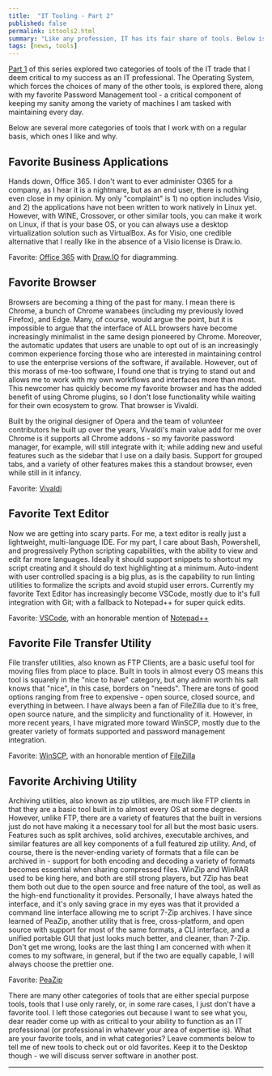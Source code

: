 ```yaml
---
title:  "IT Tooling - Part 2"
published: false
permalink: ittools2.html
summary: "Like any profession, IT has its fair share of tools. Below is a list of my favorites in various categories and why."
tags: [news, tools]
---
```


[Part 1](./ittools1.html) of this series explored two categories of tools of the IT trade that I deem critical to my success as an IT professional.  The Operating System, which forces the choices of many of the other tools, is explored there, along with my favorite Password Management tool - a critical component of keeping my sanity among the variety of machines I am tasked with maintaining every day.

Below are several more categories of tools that I work with on a regular basis, which ones I like and why.

## Favorite Business Applications ##

Hands down, Office 365.  I don't want to ever administer O365 for a company, as I hear it is a nightmare, but as an end user, there is nothing even close in my opinion.  My only "complaint" is 1) no option includes Visio, and 2) the applications have not been written to work natively in Linux yet.  However, with WINE, Crossover, or other similar tools, you can make it work on Linux, if that is your base OS, or you can always use a desktop virtualization solution such as VirtualBox.  As for Visio, one credible alternative that I really like in the absence of a Visio license is Draw.io.  

Favorite:  [Office 365](https://products.office.com/en-us/home) with [Draw.IO](https://www.draw.io) for diagramming.

## Favorite Browser ##

Browsers are becoming a thing of the past for many.  I mean there is Chrome, a bunch of Chrome wanabees (including my previously loved Firefox), and Edge.  Many, of course, would argue the point, but it is impossible to argue that the interface of ALL browsers have become increasingly minimalist in the same design pioneered by Chrome.  Moreover, the automatic updates that users are unable to opt out of is an increasingly common experience forcing those who are interested in maintaining control to use the enterprise versions of the software, if available.  However, out of this morass of me-too software, I found one that is trying to stand out and allows me to work with my own workflows and interfaces more than most.  This newcomer has quickly become my favorite browser and has the added benefit of using Chrome plugins, so I don't lose functionality while waiting for their own ecosystem to grow.  That browser is Vivaldi.  

Built by the original designer of Opera and the team of volunteer contributors he built up over the years, Vivaldi's main value add for me over Chrome is it supports all Chrome addons - so my favorite password manager, for example, will still integrate with it; while adding new and useful features such as the sidebar that I use on a daily basis.  Support for grouped tabs, and a variety of other features makes this a standout browser, even while still in it infancy.

Favorite:  [Vivaldi](https://vivaldi.com)

## Favorite Text Editor ##

Now we are getting into scary parts.  For me, a text editor is really just a lightweight, multi-language IDE.  For my part, I care about Bash, Powershell, and progressively Python scripting capabilities, with the ability to view and edit far more languages.  Ideally it should support snippets to shortcut my script creating and it should do text highlighting at a minimum.  Auto-indent with user controlled spacing is a big plus, as is the capability to run linting utilities to formalize the scripts and avoid stupid user errors.  Currently my favorite Text Editor has increasingly become VSCode, mostly due to it's full integration with Git; with a fallback to Notepad++ for super quick edits.

Favorite: [VSCode](https://code.visualstudio.com), with an honorable mention of [Notepad++](https://notepad-plus-plus.org)

## Favorite File Transfer Utility ##

File transfer utilities, also known as FTP Clients, are a basic useful tool for moving files from place to place.  Built in tools in almost every OS means this tool is squarely in the "nice to have" category, but any admin worth his salt knows that "nice", in this case, borders on "needs".  There are tons of good options ranging from free to expensive - open source, closed source, and everything in between. I have always been a fan of FileZilla due to it's free, open source nature, and the simplicity and functionality of it.  However, in more recent years, I have migrated more toward WinSCP, mostly due to the greater variety of formats supported and password management integration.

Favorite: [WinSCP](https://winscp.net/eng/index.php), with an honorable mention of [FileZilla](https://filezilla-project.org)

## Favorite Archiving Utility ##

Archiving utilities, also known as zip utilities, are much like FTP clients in that they are a basic tool built in to almost every OS at some degree.  However, unlike FTP, there are a variety of features that the built in versions just do not have making it a necessary tool for all but the most basic users. Features such as split archives, solid archives, executable archives, and similar features are all key components of a full featured zip utility. And, of course, there is the never-ending variety of formats that a file can be archived in - support for both encoding and decoding a variety of formats becomes essential when sharing compressed files.  WinZip and WinRAR used to be king here, and both are still strong players, but 7Zip has beat them both out due to the open source and free nature of the tool, as well as the high-end functionality it provides.  Personally, I have always hated the interface, and it's only saving grace in my eyes was that it provided a command line interface allowing me to script 7-Zip archives. I have since learned of PeaZip, another utility that is free, cross-platform, and open source with support for most of the same formats, a CLI interface, and a unified portable GUI that just looks much better, and cleaner, than 7-Zip.  Don't get me wrong, looks are the last thing I am concerned with when it comes to my software, in general, but if the two are equally capable, I will always choose the prettier one.

Favorite: [PeaZip](http://www.peazip.org)

There are many other categories of tools that are either special purpose tools, tools that I use only rarely, or, in some rare cases, I just don't have a favorite tool. I left those categories out because I want to see what you, dear reader come up with as critical to your ability to function as an IT professional (or professional in whatever your area of expertise is). What are your favorite tools, and in what categories? Leave comments below to tell me of new tools to check out or old favorites. Keep it to the Desktop though - we will discuss server software in another post.

---